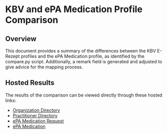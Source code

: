 # KBV and ePA Medication Profile Comparison

## Overview
This document provides a summary of the differences between the KBV E-Rezept profiles and the ePA Medication profile, as identified by the compare.py script. Additionally, a remark field is generated and adjusted to give advice for the mapping process.


## Hosted Results
The results of the comparison can be viewed directly through these hosted links:
- [Organization Directory](https://svensommer.github.io/structure_comparer/OrganizationDirectory.html)
- [Practitioner Directory](https://svensommer.github.io/structure_comparer/PractitionerDirectory.html)
- [ePA Medication Request](https://svensommer.github.io/structure_comparer/epa-medication-request.html)
- [ePA Medication](https://svensommer.github.io/structure_comparer/epa-medication.html)
